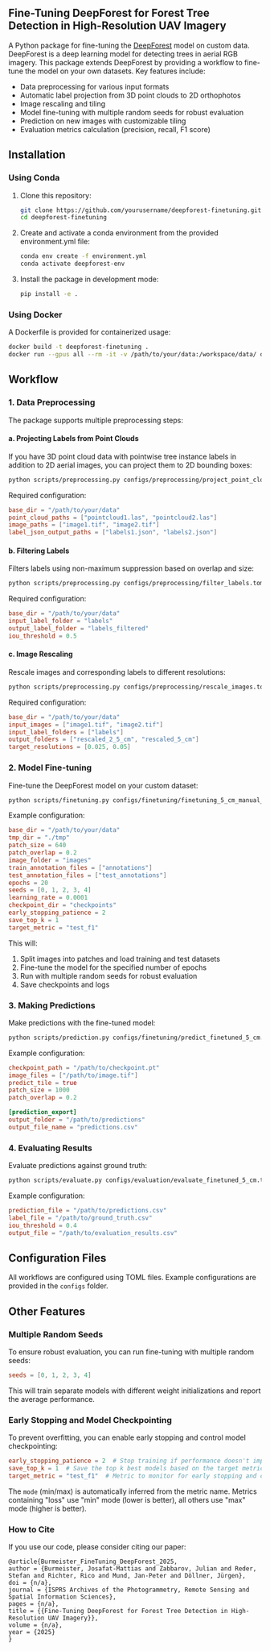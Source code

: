 ## Fine-Tuning DeepForest for Forest Tree Detection in High-Resolution UAV Imagery

A Python package for fine-tuning the [DeepForest](https://github.com/weecology/DeepForest) model on custom data. DeepForest is a deep learning model for detecting trees in aerial RGB imagery. This package extends DeepForest by providing a workflow to fine-tune the model on your own datasets. Key features include:

- Data preprocessing for various input formats
- Automatic label projection from 3D point clouds to 2D orthophotos
- Image rescaling and tiling
- Model fine-tuning with multiple random seeds for robust evaluation
- Prediction on new images with customizable tiling
- Evaluation metrics calculation (precision, recall, F1 score)

## Installation

### Using Conda

1. Clone this repository:
   ```bash
   git clone https://github.com/yourusername/deepforest-finetuning.git
   cd deepforest-finetuning
   ```

2. Create and activate a conda environment from the provided environment.yml file:
   ```bash
   conda env create -f environment.yml
   conda activate deepforest-env
   ```

3. Install the package in development mode:
   ```bash
   pip install -e .
   ```

### Using Docker

A Dockerfile is provided for containerized usage:

```bash
docker build -t deepforest-finetuning .
docker run --gpus all --rm -it -v /path/to/your/data:/workspace/data/ deepforest-finetuning
```

## Workflow

### 1. Data Preprocessing

The package supports multiple preprocessing steps:

#### a. Projecting Labels from Point Clouds

If you have 3D point cloud data with pointwise tree instance labels in addition to 2D aerial images, you can project them to 2D bounding boxes:

```bash
python scripts/preprocessing.py configs/preprocessing/project_point_cloud_labels.toml
```

Required configuration:
```toml
base_dir = "/path/to/your/data"
point_cloud_paths = ["pointcloud1.las", "pointcloud2.las"]
image_paths = ["image1.tif", "image2.tif"]
label_json_output_paths = ["labels1.json", "labels2.json"]
```

#### b. Filtering Labels

Filters labels using non-maximum suppression based on overlap and size:

```bash
python scripts/preprocessing.py configs/preprocessing/filter_labels.toml
```

Required configuration:
```toml
base_dir = "/path/to/your/data"
input_label_folder = "labels"
output_label_folder = "labels_filtered"
iou_threshold = 0.5
```

#### c. Image Rescaling

Rescale images and corresponding labels to different resolutions:

```bash
python scripts/preprocessing.py configs/preprocessing/rescale_images.toml
```

Required configuration:
```toml
base_dir = "/path/to/your/data"
input_images = ["image1.tif", "image2.tif"]
input_label_folders = ["labels"]
output_folders = ["rescaled_2_5_cm", "rescaled_5_cm"]
target_resolutions = [0.025, 0.05]
```

### 2. Model Fine-tuning

Fine-tune the DeepForest model on your custom dataset:

```bash
python scripts/finetuning.py configs/finetuning/finetuning_5_cm_manual_labeling_small.toml
```

Example configuration:
```toml
base_dir = "/path/to/your/data"
tmp_dir = "./tmp"
patch_size = 640
patch_overlap = 0.2
image_folder = "images"
train_annotation_files = ["annotations"]
test_annotation_files = ["test_annotations"]
epochs = 20
seeds = [0, 1, 2, 3, 4]
learning_rate = 0.0001
checkpoint_dir = "checkpoints"
early_stopping_patience = 2
save_top_k = 1
target_metric = "test_f1"
```

This will:
1. Split images into patches and load training and test datasets
3. Fine-tune the model for the specified number of epochs
4. Run with multiple random seeds for robust evaluation
5. Save checkpoints and logs

### 3. Making Predictions

Make predictions with the fine-tuned model:

```bash
python scripts/prediction.py configs/finetuning/predict_finetuned_5_cm.toml
```

Example configuration:
```toml
checkpoint_path = "/path/to/checkpoint.pt"
image_files = ["/path/to/image.tif"]
predict_tile = true
patch_size = 1000
patch_overlap = 0.2

[prediction_export]
output_folder = "/path/to/predictions"
output_file_name = "predictions.csv"
```

### 4. Evaluating Results

Evaluate predictions against ground truth:

```bash
python scripts/evaluate.py configs/evaluation/evaluate_finetuned_5_cm.toml
```

Example configuration:
```toml
prediction_file = "/path/to/predictions.csv"
label_file = "/path/to/ground_truth.csv"
iou_threshold = 0.4
output_file = "/path/to/evaluation_results.csv"
```

## Configuration Files

All workflows are configured using TOML files. Example configurations are provided in the `configs` folder.

## Other Features

### Multiple Random Seeds

To ensure robust evaluation, you can run fine-tuning with multiple random seeds:

```toml
seeds = [0, 1, 2, 3, 4]
```

This will train separate models with different weight initializations and report the average performance.

### Early Stopping and Model Checkpointing

To prevent overfitting, you can enable early stopping and control model checkpointing:

```toml
early_stopping_patience = 2  # Stop training if performance doesn't improve for this many epochs
save_top_k = 1  # Save the top k best models based on the target metric
target_metric = "test_f1"  # Metric to monitor for early stopping and checkpointing
```

The `mode` (min/max) is automatically inferred from the metric name. Metrics containing "loss" use "min" mode (lower is better), all others use "max" mode (higher is better).

### How to Cite

If you use our code, please consider citing our paper:

```
@article{Burmeister_FineTuning_DeepForest_2025,
author = {Burmeister, Josafat-Mattias and Zabbarov, Julian and Reder, Stefan and Richter, Rico and Mund, Jan-Peter and Döllner, Jürgen},
doi = {n/a},
journal = {ISPRS Archives of the Photogrammetry, Remote Sensing and Spatial Information Sciences},
pages = {n/a},
title = {{Fine-Tuning DeepForest for Forest Tree Detection in High-Resolution UAV Imagery}},
volume = {n/a},
year = {2025}
}
```
